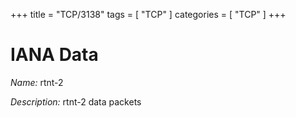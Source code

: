 +++
title = "TCP/3138"
tags = [ "TCP" ]
categories = [ "TCP" ]
+++

# IANA Data

_Name:_ rtnt-2

_Description:_ rtnt-2 data packets


